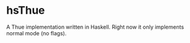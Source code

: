 hsThue
======

A Thue implementation written in Haskell. Right now it only implements normal mode (no flags).
